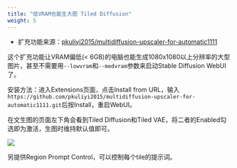 ```yaml
---
title: "低VRAM也能生大图 Tiled Diffusion"
weight: 5
---
```


- 扩充功能来源：[pkuliyi2015/multidiffusion-upscaler-for-automatic1111](https://github.com/pkuliyi2015/multidiffusion-upscaler-for-automatic1111)

这个扩充功能让VRAM偏低(< 6GB)的电脑也能生成1080x1080以上分辨率的大型图片，甚至不需要用`--lowvram`和`--medvram`参数来启动Stable Diffusion WebUI了。

安装方法：进入Extensions页面，点击Install from URL，输入`https://github.com/pkuliyi2015/multidiffusion-upscaler-for-automatic1111.git`后按Install，重启WebUI。

在文生图的页面左下角会看到Tiled Diffusion和Tiled VAE，将二者的Enabled勾选即为激活，生图时维持默认值即可。

![](../../../images/multidiffusion-upscaler-1.webp)

另提供Region Prompt Control，可以控制每个tile的提示词。
